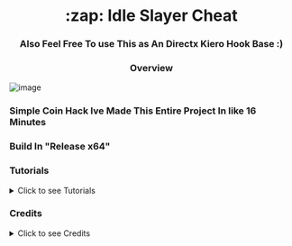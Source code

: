 
<h1 align="center">:zap: Idle Slayer Cheat</h1>



<h3 align="center">Also Feel Free To use This as An Directx Kiero Hook Base :)</h3>
<h3 align="center">Overview</h3>

<p align="center">

![image](https://github.com/user-attachments/assets/85774765-57ac-4c82-8ae7-53a70ff60331)



<h3>Simple Coin Hack Ive Made This Entire Project In like 16 Minutes</h3>
<h3>Build In "Release x64"</h3>






### Tutorials
<details>

<summary>Click to see Tutorials</summary>

<ul>

<li>Build This Solution In X64 Release</li>
<li>Please Also DONT SELL THIS</li>

</ul>

</details>



### Credits
  <details>

<summary>Click to see Credits</summary>


<ul>

<li><a href="https://github.com/anditv21/">@Anditv21</a>  So I Can Steal His Read Me (i am a lazy fuck) .</li>
<li><a href="https://github.com/rdbo">@RDBO</a> For This Awesome ImGuiBase.</li>




</ul>



</details>























